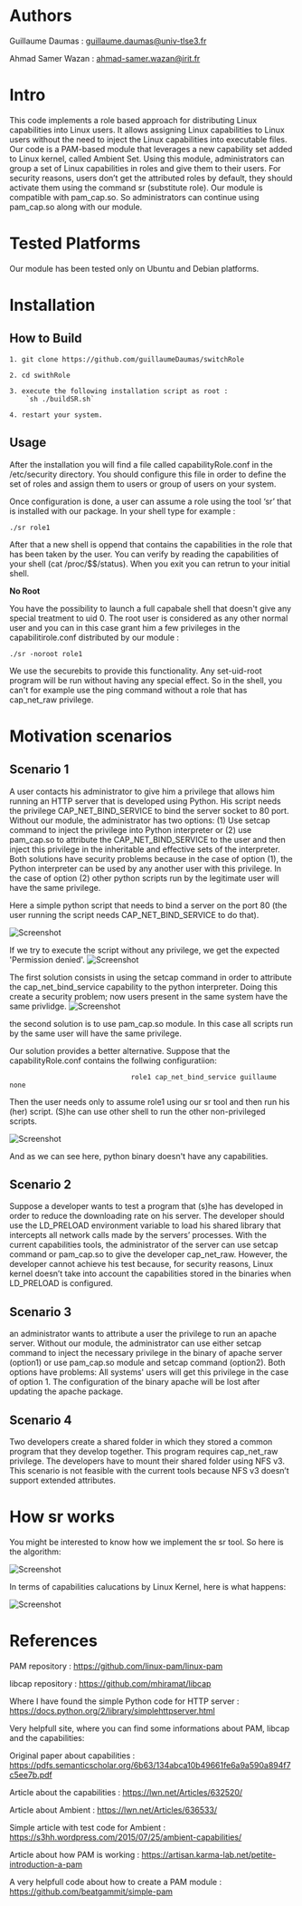 Authors
=======
Guillaume Daumas : guillaume.daumas@univ-tlse3.fr

Ahmad Samer Wazan : ahmad-samer.wazan@irit.fr



Intro
=====

This code implements a role based approach for distributing Linux capabilities into Linux users. It allows assigning Linux capabilities to Linux users without the need to inject the Linux capabilities into executable files. Our code is a PAM-based module that leverages a new capability set added to Linux kernel, called Ambient Set. Using this module, administrators can group a set of Linux capabilities in roles and give them to their users. For security reasons, users don’t get the attributed roles by default, they should activate them using the command sr (substitute role). Our module is compatible with pam_cap.so. So administrators can continue using pam_cap.so along with our module.

Tested Platforms
===========
Our module has been tested only on Ubuntu and Debian platforms.

Installation
===========

How to Build
------------

	1. git clone https://github.com/guillaumeDaumas/switchRole
    
    2. cd swithRole
    
    3. execute the following installation script as root :
		`sh ./buildSR.sh`
    
    4. restart your system.

Usage
-----

After the installation you will find a file called capabilityRole.conf in the /etc/security directory. You should configure this file in order to define the set of roles and assign them to users or group of users on your system.

Once configuration is done, a user can assume a role using the tool ‘sr’ that is installed with our package. In your shell type for example :

`./sr role1` 

After that a new shell is oppend that contains the capabilities in the role that has been taken by the user. You can verify by reading the capabilities of your shell (cat /proc/$$/status). When you exit you can retrun to your initial shell. 

**No Root**

You have the possibility to launch a full capabale shell that doesn't give any special treatment to uid 0. The root user is considered as any other normal user and you can in this case grant him a few privileges in the capabilitirole.conf distributed by our module :

`./sr -noroot role1`

We use the securebits to provide this functionality. Any set-uid-root program will be run without having any special effect. So in the shell, you can't for example use the ping command without a role that has cap_net_raw privilege.

Motivation scenarios
===========

Scenario 1
-----
A user contacts his administrator to give him a privilege that allows him running an HTTP server that is developed using Python. His script needs the privilege CAP_NET_BIND_SERVICE to bind the server socket to 80 port.  Without our module, the administrator has two options: (1)  Use setcap command to inject the privilege into Python interpreter or (2) use pam_cap.so to attribute the CAP_NET_BIND_SERVICE to the user and then inject this privilege in the inheritable and effective sets of the interpreter. Both solutions have security problems because in the case of option (1), the Python interpreter can be used by any another user with this privilege. In the case of option (2) other python scripts run by the legitimate user will have the same privilege.


Here a simple python script that needs to bind a server on the port 80 (the user running the script needs CAP_NET_BIND_SERVICE to do that).

![Screenshot](scenarioPython/codeServer.png)


If we try to execute the script without any privilege, we get the expected 'Permission denied'.
![Screenshot](scenarioPython/connectionFailed.png)


The first solution consists in using the setcap command in order to attribute the cap_net_bind_service capability to the python interpreter. Doing this create a security problem; now users present in the same system have the same privlidge. 
![Screenshot](scenarioPython/connectionWithSetcap.png)

the second solution is to use pam_cap.so module. In this case all scripts run by the same user will have the same privilege.

Our solution provides a better alternative. Suppose that the capabilityRole.conf contains the follwing configuratiion:

                                  role1 cap_net_bind_service guillaume none 
Then the user needs only to assume role1 using our sr tool and then run his (her) script. (S)he can use other shell to run the other non-privileged scripts.


![Screenshot](scenarioPython/connectionWithRole.png)



And as we can see here, python binary doesn't have any capabilities.

Scenario 2 
-----
Suppose a developer wants to test a program that (s)he has developed in order to reduce the downloading rate on his server. The developer should use the LD_PRELOAD environment variable to load his shared library that intercepts all network calls made by the servers’ processes. With the current capabilities tools, the administrator of the server can use setcap command or pam_cap.so to give the developer cap_net_raw. However, the developer cannot achieve his test because, for security reasons, Linux kernel doesn’t take into account the capabilities stored in the binaries when LD_PRELOAD is configured.


Scenario 3 
-----
an administrator wants to attribute a user the privilege to run an apache server. Without our module, the administrator can use either setcap command to inject the necessary privilege in the binary of apache server (option1) or use pam_cap.so module and setcap command (option2). Both options have problems: All systems' users will get this privilege in the case of option 1. The configuration of the binary apache will be lost after updating the apache package.  

Scenario 4 
-----
Two developers create a shared folder in which they stored a common program that they develop together. This program requires cap_net_raw privilege. The developers have to mount their shared folder using NFS v3.  This scenario is not feasible with the current tools because NFS v3 doesn’t support extended attributes. 



How sr works
===========
You might be interested to know how we implement the sr tool. So here is the algorithm: 

![Screenshot](algorithm1.jpg)

In terms of capabilities calucations by Linux Kernel, here is what happens:

![Screenshot](calculations.jpg)


References
==========

PAM repository : https://github.com/linux-pam/linux-pam

libcap repository : https://github.com/mhiramat/libcap

Where I have found the simple Python code for HTTP server : https://docs.python.org/2/library/simplehttpserver.html


Very helpfull site, where you can find some informations about PAM, libcap and the capabilities:


Original paper about capabilities : https://pdfs.semanticscholar.org/6b63/134abca10b49661fe6a9a590a894f7c5ee7b.pdf

Article about the capabilities : https://lwn.net/Articles/632520/

Article about Ambient : https://lwn.net/Articles/636533/

Simple article with test code for Ambient : https://s3hh.wordpress.com/2015/07/25/ambient-capabilities/

Article about how PAM is working : https://artisan.karma-lab.net/petite-introduction-a-pam

A very helpfull code about how to create a PAM module : https://github.com/beatgammit/simple-pam
